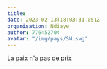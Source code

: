 ```yaml
---
title: 
date: 2023-02-13T18:03:31.051Z
organisation: Ndiaye 
author: 776452704
avatar: "/img/pays/SN.svg"
---
```


La paix n'a pas de prix 
